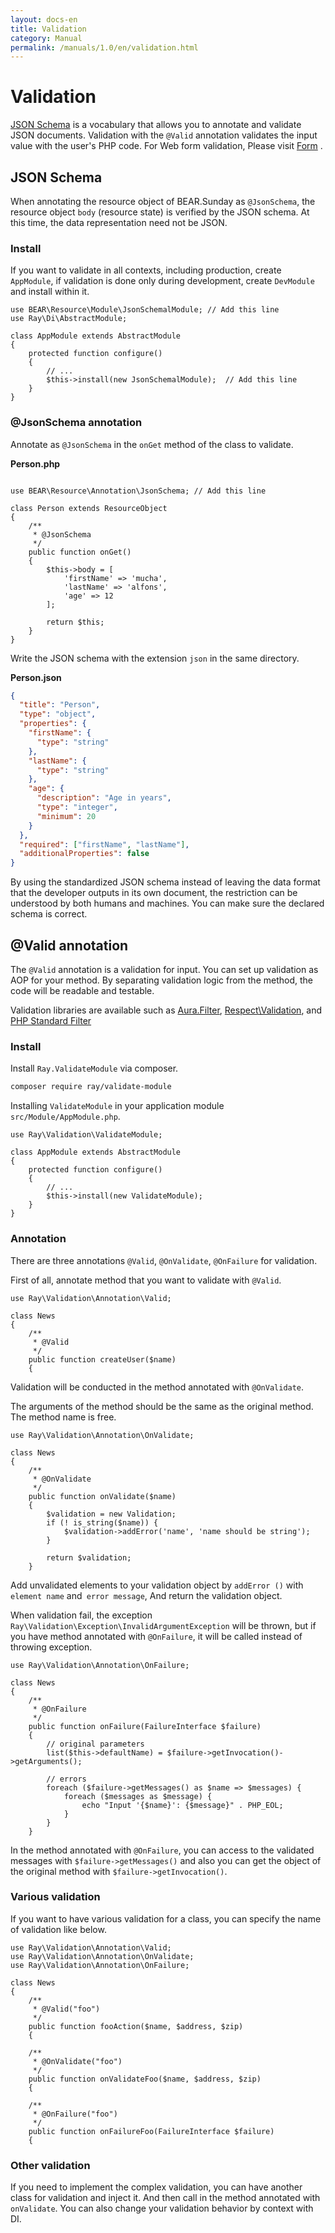 ```yaml
---
layout: docs-en
title: Validation
category: Manual
permalink: /manuals/1.0/en/validation.html
---
```


# Validation

[JSON Schema](http://json-schema.org/) is a vocabulary that allows you to annotate and validate JSON documents.
Validation with the `@Valid` annotation validates the input value with the user's PHP code.
For Web form validation, Please visit [Form](form.html) .


## JSON Schema

When annotating the resource object of BEAR.Sunday as `@JsonSchema`, the resource object `body` (resource state) is verified by the JSON schema.
At this time, the data representation need not be JSON.

### Install

If you want to validate in all contexts, including production, create `AppModule`, if validation is done only during development, create `DevModule` and install within it.


```php?start_inline
use BEAR\Resource\Module\JsonSchemalModule; // Add this line
use Ray\Di\AbstractModule;

class AppModule extends AbstractModule
{
    protected function configure()
    {
        // ...
        $this->install(new JsonSchemalModule);  // Add this line
    }
}
```

### @JsonSchema annotation

Annotate as `@JsonSchema` in the `onGet` method of the class to validate.

**Person.php**

```php?start_inline

use BEAR\Resource\Annotation\JsonSchema; // Add this line

class Person extends ResourceObject
{
    /**
     * @JsonSchema
     */
    public function onGet()
    {
        $this->body = [
            'firstName' => 'mucha',
            'lastName' => 'alfons',
            'age' => 12
        ];

        return $this;
    }
}
```

Write the JSON schema with the extension `json` in the same directory.


**Person.json**

```json
{
  "title": "Person",
  "type": "object",
  "properties": {
    "firstName": {
      "type": "string"
    },
    "lastName": {
      "type": "string"
    },
    "age": {
      "description": "Age in years",
      "type": "integer",
      "minimum": 20
    }
  },
  "required": ["firstName", "lastName"],
  "additionalProperties": false
}
```

By using the standardized JSON schema instead of leaving the data format that the developer outputs in its own document,
the restriction can be understood by both humans and machines.
You can make sure the declared schema is correct.


## @Valid annotation

The `@Valid` annotation is a validation for input. 
You can set up validation as AOP for your method.
By separating validation logic from the method, the code will be readable and testable.

Validation libraries are available such as [Aura.Filter](https://github.com/auraphp/Aura.Filter), [Respect\Validation](https://github.com/Respect/Validation), and [PHP Standard Filter](http://php.net/manual/en/book.filter.php)

### Install

Install `Ray.ValidateModule` via composer.

```bash
composer require ray/validate-module
```

Installing `ValidateModule` in your application module `src/Module/AppModule.php`.

```php?start_inline
use Ray\Validation\ValidateModule;

class AppModule extends AbstractModule
{
    protected function configure()
    {
        // ...
        $this->install(new ValidateModule);
    }
}
```

### Annotation

There are three annotations `@Valid`, `@OnValidate`, `@OnFailure` for validation.

First of all, annotate method that you want to validate with `@Valid`.

```php?start_inline
use Ray\Validation\Annotation\Valid;

class News
{
    /**
     * @Valid
     */
    public function createUser($name)
    {
```

Validation will be conducted in the method annotated with `@OnValidate`.

The arguments of the method should be the same as the original method. The method name is free.

```php?start_inline
use Ray\Validation\Annotation\OnValidate;

class News
{
    /**
     * @OnValidate
     */
    public function onValidate($name)
    {
        $validation = new Validation;
        if (! is_string($name)) {
            $validation->addError('name', 'name should be string');
        }

        return $validation;
    }
```

Add unvalidated elements to your validation object by `addError ()` with `element name` and` error message`, And return the validation object.

When validation fail, the exception `Ray\Validation\Exception\InvalidArgumentException` will be thrown,
but if you have method annotated with `@OnFailure`, it will be called instead of throwing exception.

```php?start_inline
use Ray\Validation\Annotation\OnFailure;

class News
{
    /**
     * @OnFailure
     */
    public function onFailure(FailureInterface $failure)
    {
        // original parameters
        list($this->defaultName) = $failure->getInvocation()->getArguments();

        // errors
        foreach ($failure->getMessages() as $name => $messages) {
            foreach ($messages as $message) {
                echo "Input '{$name}': {$message}" . PHP_EOL;
            }
        }
    }
```

In the method annotated with `@OnFailure`, you can access to the validated messages with `$failure->getMessages()`
and also you can get the object of the original method with `$failure->getInvocation()`.

### Various validation

If you want to have various validation for a class, you can specify the name of validation like below.

```php?start_inline
use Ray\Validation\Annotation\Valid;
use Ray\Validation\Annotation\OnValidate;
use Ray\Validation\Annotation\OnFailure;

class News
{
    /**
     * @Valid("foo")
     */
    public function fooAction($name, $address, $zip)
    {

    /**
     * @OnValidate("foo")
     */
    public function onValidateFoo($name, $address, $zip)
    {

    /**
     * @OnFailure("foo")
     */
    public function onFailureFoo(FailureInterface $failure)
    {
```

### Other validation

If you need to implement the complex validation, you can have another class for validation and inject it.
And then call in the method annotated with `onValidate`.
You can also change your validation behavior by context with DI.
